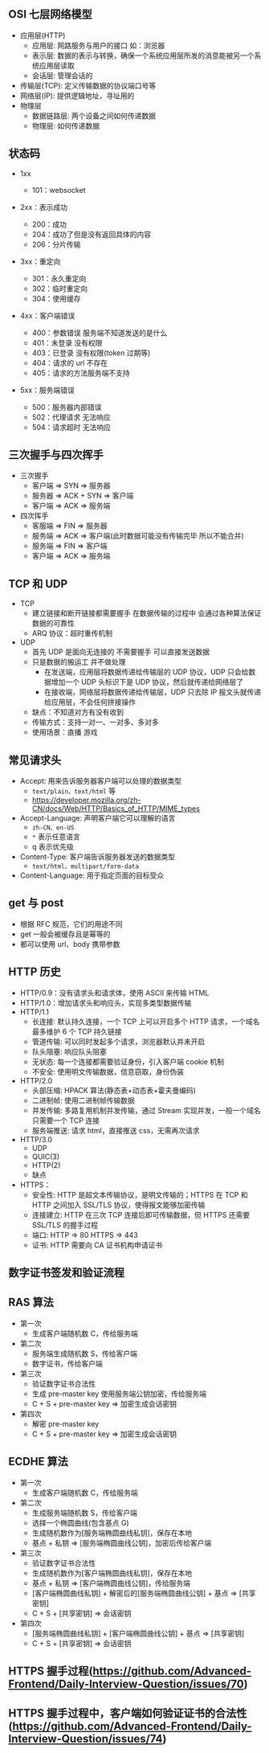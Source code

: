 ## OSI 七层网络模型

- 应用层(HTTP)
  - 应用层: 网路服务与用户的接口 如：浏览器
  - 表示层: 数据的表示与转换，确保一个系统应用层所发的消息能被另一个系统应用层读取
  - 会话层: 管理会话的
- 传输层(TCP): 定义传输数据的协议端口号等
- 网络层(IP): 提供逻辑地址，寻址用的
- 物理层
  - 数据链路层: 两个设备之间如何传递数据
  - 物理层: 如何传递数据

## 状态码

- 1xx
  - 101：websocket
- 2xx：表示成功
  - 200：成功
  - 204：成功了但是没有返回具体的内容
  - 206：分片传输
- 3xx：重定向
  - 301：永久重定向
  - 302：临时重定向
  - 304：使用缓存
- 4xx：客户端错误
  - 400：参数错误 服务端不知道发送的是什么
  - 401：未登录 没有权限
  - 403：已登录 没有权限(token 过期等)
  - 404：请求的 url 不存在
  - 405：请求的方法服务端不支持
- 5xx：服务端错误

  - 500：服务器内部错误
  - 502：代理请求 无法响应
  - 504：请求超时 无法响应

## 三次握手与四次挥手

- 三次握手
  - 客户端 => SYN => 服务器
  - 服务器 => ACK + SYN => 客户端
  - 客户端 => ACK => 服务端
- 四次挥手
  - 客服端 => FIN => 服务器
  - 服务端 => ACK => 客户端(此时数据可能没有传输完毕 所以不能合并)
  - 服务端 => FIN => 客户端
  - 客户端 => ACK => 服务端

## TCP 和 UDP

- TCP
  - 建立链接和断开链接都需要握手 在数据传输的过程中 会通过各种算法保证数据的可靠性
  - ARQ 协议：超时重传机制
- UDP
  - 首先 UDP 是面向无连接的 不需要握手 可以直接发送数据
  - 只是数据的搬运工 并不做处理
    - 在发送端，应用层将数据传递给传输层的 UDP 协议，UDP 只会给数据增加一个 UDP 头标识下是 UDP 协议，然后就传递给网络层了
    - 在接收端，网络层将数据传递给传输层，UDP 只去除 IP 报文头就传递给应用层，不会任何拼接操作
  - 缺点：不知道对方有没有收到
  - 传输方式：支持一对一、一对多、多对多
  - 使用场景：直播 游戏

## 常见请求头

- Accept: 用来告诉服务器客户端可以处理的数据类型
  - `text/plain、text/html` 等
  - https://developer.mozilla.org/zh-CN/docs/Web/HTTP/Basics_of_HTTP/MIME_types
- Accept-Language: 声明客户端它可以理解的语言
  - `zh-CN、en-US`
  - `*` 表示任意语言
  - q 表示优先级
- Content-Type: 客户端告诉服务器发送的数据类型
  - `text/html、multipart/form-data`
- Content-Language: 用于指定页面的目标受众

## get 与 post

- 根据 RFC 规范，它们的用途不同
- get 一般会被缓存且是幂等的
- 都可以使用 url、body 携带参数

## HTTP 历史

- HTTP/0.9：没有请求头和请求体，使用 ASCII 来传输 HTML
- HTTP/1.0：增加请求头和响应头，实现多类型数据传输
- HTTP/1.1
  - 长连接: 默认持久连接，一个 TCP 上可以开启多个 HTTP 请求，一个域名最多维护 6 个 TCP 持久链接
  - 管道传输: 可以同时发起多个请求，浏览器默认并未开启
  - 队头阻塞: 响应队头阻塞
  - 无状态: 每一个连接都需要验证身份，引入客户端 cookie 机制
  - 不安全: 使用明文传输数据，信息窃取，身份伪装
- HTTP/2.0
  - 头部压缩: HPACK 算法(静态表+动态表+霍夫曼编码)
  - 二进制帧: 使用二进制帧传输数据
  - 并发传输: 多路复用机制并发传输，通过 Stream 实现并发，一般一个域名只需要一个 TCP 连接
  - 服务端推送: 请求 html，直接推送 css，无需再次请求
- HTTP/3.0
  - UDP
  - QUIC(3)
  - HTTP(2)
  - 缺点
- HTTPS：
  - 安全性: HTTP 是超文本传输协议，是明文传输的；HTTPS 在 TCP 和 HTTP 之间加入 SSL/TLS 协议，使得报文能够加密传输
  - 连接建立: HTTP 在三次 TCP 连接后即可传输数据，但 HTTPS 还需要 SSL/TLS 的握手过程
  - 端口: HTTP => 80 HTTPS => 443
  - 证书: HTTP 需要向 CA 证书机构申请证书

## 数字证书签发和验证流程

## RAS 算法

- 第一次
  - 生成客户端随机数 C，传给服务端
- 第二次
  - 服务端生成随机数 S，传给客户端
  - 数字证书，传给客户端
- 第三次
  - 验证数字证书合法性
  - 生成 pre-master key 使用服务端公钥加密，传给服务端
  - C + S + pre-master key => 加密生成会话密钥
- 第四次
  - 解密 pre-master key
  - C + S + pre-master key => 加密生成会话密钥

## ECDHE 算法

- 第一次
  - 生成客户端随机数 C，传给服务端
- 第二次
  - 生成服务端随机数 S，传给客户端
  - 选择一个椭圆曲线(包含基点 G)
  - 生成随机数作为[服务端椭圆曲线私钥]，保存在本地
  - 基点 + 私钥 => [服务端椭圆曲线公钥]，加密后传给客户端
- 第三次
  - 验证数字证书合法性
  - 生成随机数作为[客户端椭圆曲线私钥]，保存在本地
  - 基点 + 私钥 => [客户端椭圆曲线公钥]，传给服务端
  - [客户端椭圆曲线私钥] + 解密后的[服务端椭圆曲线公钥] + 基点 => [共享密钥]
  - C + S + [共享密钥] => 会话密钥
- 第四次
  - [服务端椭圆曲线私钥] + [客户端椭圆曲线公钥] + 基点 => [共享密钥]
  - C + S + [共享密钥] => 会话密钥

## HTTPS 握手过程(https://github.com/Advanced-Frontend/Daily-Interview-Question/issues/70)

## HTTPS 握手过程中，客户端如何验证证书的合法性(https://github.com/Advanced-Frontend/Daily-Interview-Question/issues/74)
